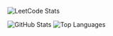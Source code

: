 ![LeetCode Stats](https://leetcard.jacoblin.cool/JerichoFletcher?theme=dark&font=Fira%20Sans&ext=activity)

![GitHub Stats](https://github-readme-stats-rho-six-31.vercel.app/api?username=JerichoFletcher&count_private=true&include_all_commits=true&show=prs_merged,prs_merged_percentage&show_icons=true&hide_border=true&theme=transparent)
![Top Languages](https://github-readme-stats-rho-six-31.vercel.app/api/top-langs/?username=JerichoFletcher&count_private=true&langs_count=12&size_weight=0.5&count_weight=0.5&layout=compact&hide_border=true&theme=transparent)
